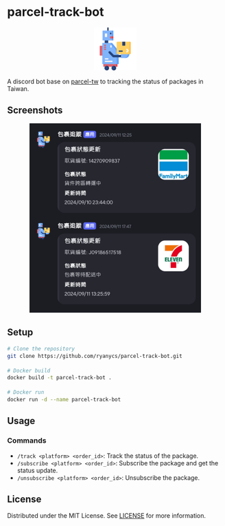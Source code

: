# parcel-track-bot

<p align="center">
    <img src="img/logo.png" width="100">
</p>

A discord bot base on [parcel-tw](https://github.com/ryanycs/parcel-tw) to tracking the status of packages in Taiwan.

## Screenshots

<p align="center">
    <img src="img/example.png" width="400">
</p>

## Setup

```bash
# Clone the repository
git clone https://github.com/ryanycs/parcel-track-bot.git

# Docker build
docker build -t parcel-track-bot .

# Docker run
docker run -d --name parcel-track-bot
```

## Usage

### Commands

- `/track <platform> <order_id>`: Track the status of the package.
- `/subscribe <platform> <order_id>`: Subscribe the package and get the status update.
- `/unsubscribe <platform> <order_id>`: Unsubscribe the package.

## License

Distributed under the MIT License. See [LICENSE](LICENSE) for more information.